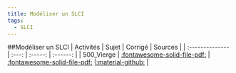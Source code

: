 ```yaml
---
title: Modéliser un SLCI 
tags:
  - SLCI
---
```

[comment]: <> (Généré automatiquement par make_all_activites.py, creation_fichiers_activites)

##Modéliser un SLCI 
| Activités | Sujet | Corrigé | Sources  | 
| :-------------- | :---: | :-----: | :------: | 
| 500_Vierge | [:fontawesome-solid-file-pdf:](https://xpessoles-cpge.fr/pdf/SLCI_500_Vierge_Sujet.pdf) | [:fontawesome-solid-file-pdf:](https://xpessoles-cpge.fr/pdf/SLCI_500_Vierge_Corrige.pdf) |[:material-github:](https://github.com/xpessoles/PSI_ExercicesCompetences/tree/main/) |  

